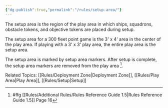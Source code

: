 ```yaml
---
{"dg-publish":true,"permalink":"/rules/setup-area/"}
---
```


The setup area is the region of the play area in which ships, squadrons, obstacle tokens, and objective tokens are placed during setup.

The setup area for a 300 fleet point game is the 3' x 4' area in the center of the play area. If playing with a 3' x 3' play area, the entire play area is the setup area.

The setup area is marked by setup area markers. After setup is complete, the setup area markers are removed from the play area [^1].

Related Topics: [[Rules/Deployment Zone\|Deployment Zone]], [[Rules/Play Area\|Play Area]], [[Rules/Setup\|Setup]]

[^1]: #ffg [[Rules/Additional Rules/Rules Reference Guide 1.5\|Rules Reference Guide 1.5]] Page 16